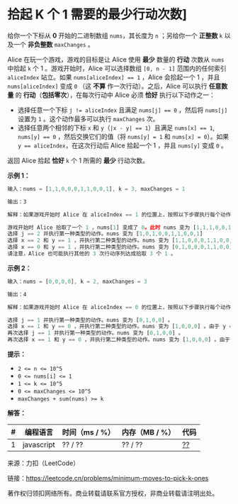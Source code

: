 # 拾起 K 个 1 需要的最少行动次数]

给你一个下标从 **0** 开始的二进制数组 `nums`，其长度为 `n` ；另给你一个 **正整数** `k` 以及一个 **非负整数** `maxChanges` 。

Alice 在玩一个游戏，游戏的目标是让 Alice 使用 **最少** 数量的 **行动** 次数从 `nums` 中拾起 `k` 个 1 。游戏开始时，Alice 可以选择数组 `[0, n - 1]` 范围内的任何索引 `aliceIndex` 站立。如果 `nums[aliceIndex] == 1` ，Alice 会拾起一个 1 ，并且 `nums[aliceIndex]` 变成 `0` （这 **不算** 作一次行动）。之后，Alice 可以执行 **任意数量** 的 **行动**（**包括零次**），在每次行动中 Alice 必须 **恰好** 执行以下动作之一：

- 选择任意一个下标 `j != aliceIndex` 且满足 `nums[j] == 0` ，然后将 `nums[j]` 设置为 `1` 。这个动作最多可以执行 `maxChanges` 次。
- 选择任意两个相邻的下标 `x` 和 `y`（`|x - y| == 1`）且满足 `nums[x] == 1`, `nums[y] == 0` ，然后交换它们的值（将 `nums[y] = 1` 和 `nums[x] = 0`）。如果 `y == aliceIndex`，在这次行动后 Alice 拾起一个 1 ，并且 `nums[y]` 变成 `0` 。

返回 Alice 拾起 **恰好** `k` 个 1 所需的 **最少** 行动次数。

 

**示例 1：**

``` javascript
输入：nums = [1,1,0,0,0,1,1,0,0,1], k = 3, maxChanges = 1

输出：3

解释：如果游戏开始时 Alice 在 aliceIndex == 1 的位置上，按照以下步骤执行每个动作，他可以利用 3 次行动拾取 3 个 1 ：

游戏开始时 Alice 拾取了一个 1 ，nums[1] 变成了 0。此时 nums 变为 [1,1,1,0,0,1,1,0,0,1] 。
选择 j == 2 并执行第一种类型的动作。nums 变为 [1,0,1,0,0,1,1,0,0,1]
选择 x == 2 和 y == 1 ，并执行第二种类型的动作。nums 变为 [1,1,0,0,0,1,1,0,0,1] 。由于 y == aliceIndex，Alice 拾取了一个 1 ，nums 变为  [1,0,0,0,0,1,1,0,0,1] 。
选择 x == 0 和 y == 1 ，并执行第二种类型的动作。nums 变为 [0,1,0,0,0,1,1,0,0,1] 。由于 y == aliceIndex，Alice 拾取了一个 1 ，nums 变为  [0,0,0,0,0,1,1,0,0,1] 。
请注意，Alice 也可能执行其他的 3 次行动序列达成拾取 3 个 1 。
```

**示例 2：**

``` javascript
输入：nums = [0,0,0,0], k = 2, maxChanges = 3

输出：4

解释：如果游戏开始时 Alice 在 aliceIndex == 0 的位置上，按照以下步骤执行每个动作，他可以利用 4 次行动拾取 2 个 1 ：

选择 j == 1 并执行第一种类型的动作。nums 变为 [0,1,0,0] 。
选择 x == 1 和 y == 0 ，并执行第二种类型的动作。nums 变为 [1,0,0,0] 。由于 y == aliceIndex，Alice 拾起了一个 1 ，nums 变为 [0,0,0,0] 。
再次选择 j == 1 并执行第一种类型的动作。nums 变为 [0,1,0,0] 。
再次选择 x == 1 和 y == 0 ，并执行第二种类型的动作。nums 变为 [1,0,0,0] 。由于y == aliceIndex，Alice 拾起了一个 1 ，nums 变为 [0,0,0,0] 。
```

**提示：**

- `2 <= n <= 10^5`
- `0 <= nums[i] <= 1`
- `1 <= k <= 10^5`
- `0 <= maxChanges <= 10^5`
- `maxChanges + sum(nums) >= k`

**解答：**

**#**|**编程语言**|**时间（ms / %）**|**内存（MB / %）**|**代码**
--|--|--|--|--
1|javascript|?? / ??|?? / ??|[??](./javascript/ac_v1.js)

来源：力扣（LeetCode）

链接：https://leetcode.cn/problems/minimum-moves-to-pick-k-ones

著作权归领扣网络所有。商业转载请联系官方授权，非商业转载请注明出处。
